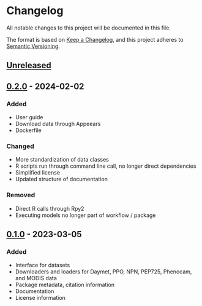 # Changelog

All notable changes to this project will be documented in this file.

The format is based on [Keep a Changelog](https://keepachangelog.com/en/1.0.0/),
and this project adheres to [Semantic Versioning](https://semver.org/spec/v2.0.0.html).

## [Unreleased]

## [0.2.0] - 2024-02-02

### Added

- User guide
- Download data through Appeears
- Dockerfile

### Changed

- More standardization of data classes
- R scripts run through command line call, no longer direct dependencies
- Simplified license
- Updated structure of documentation

### Removed

- Direct R calls through Rpy2
- Executing models no longer part of workflow / package

## [0.1.0] - 2023-03-05

### Added

- Interface for datasets
- Downloaders and loaders for Daymet, PPO, NPN, PEP725, Phenocam, and MODIS data
- Package metadata, citation information
- Documentation
- License information

[Unreleased]: https://github.com/phenology/springtime/compare/v0.2.0...HEAD
[0.2.0]: https://github.com/phenology/springtime/compare/v0.1.0...v0.2.0
[0.1.0]: https://github.com/phenology/springtime/releases/tag/v0.1.0
